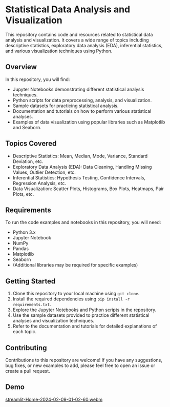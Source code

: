 # Statistical Data Analysis and Visualization

This repository contains code and resources related to statistical data analysis and visualization. It covers a wide range of topics including descriptive statistics, exploratory data analysis (EDA), inferential statistics, and various visualization techniques using Python.

## Overview

In this repository, you will find:

- Jupyter Notebooks demonstrating different statistical analysis techniques.
- Python scripts for data preprocessing, analysis, and visualization.
- Sample datasets for practicing statistical analysis.
- Documentation and tutorials on how to perform various statistical analyses.
- Examples of data visualization using popular libraries such as Matplotlib and Seaborn.

## Topics Covered

- Descriptive Statistics: Mean, Median, Mode, Variance, Standard Deviation, etc.
- Exploratory Data Analysis (EDA): Data Cleaning, Handling Missing Values, Outlier Detection, etc.
- Inferential Statistics: Hypothesis Testing, Confidence Intervals, Regression Analysis, etc.
- Data Visualization: Scatter Plots, Histograms, Box Plots, Heatmaps, Pair Plots, etc.

## Requirements

To run the code examples and notebooks in this repository, you will need:

- Python 3.x
- Jupyter Notebook
- NumPy
- Pandas
- Matplotlib
- Seaborn
- (Additional libraries may be required for specific examples)

## Getting Started

1. Clone this repository to your local machine using `git clone`.
2. Install the required dependencies using `pip install -r requirements.txt`.
3. Explore the Jupyter Notebooks and Python scripts in the repository.
4. Use the sample datasets provided to practice different statistical analyses and visualization techniques.
5. Refer to the documentation and tutorials for detailed explanations of each topic.

## Contributing

Contributions to this repository are welcome! If you have any suggestions, bug fixes, or new examples to add, please feel free to open an issue or create a pull request.

## Demo

[streamlit-Home-2024-02-09-01-02-60.webm](https://github.com/figo2001/The-DataVerse/assets/78696850/528d127c-77cc-48e0-94ec-825b04fd0f82)


